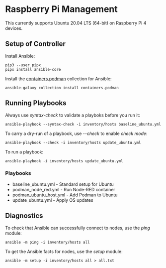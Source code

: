 # Raspberry Pi Management

This currently supports Ubuntu 20.04 LTS (64-bit) on Raspberry Pi 4 devices.

## Setup of Controller

Install Ansible:

    pip3 --user pipx
    pipx install ansible-core

Install the [containers.podman](https://docs.ansible.com/ansible/latest/collections/containers/podman/index.html) collection for Ansible:

    ansible-galaxy collection install containers.podman

## Running Playbooks

Always use *syntax-check* to validate a playboks before you run it:

    ansible-playbook --syntax-check -i inventory/hosts baseline_ubuntu.yml

To carry a dry-run of a playbook, use *--check* to enable *check mode*:

    ansible-playbook --check -i inventory/hosts update_ubuntu.yml

To run a playbook:

    ansible-playbook -i inventory/hosts update_ubuntu.yml

### Playbooks

- baseline_ubuntu.yml - Standard setup for Ubuntu
- podman_node_red.yml - Run Node-RED container
- podman_ubuntu_host.yml - Add Podman to Ubuntu
- update_ubuntu.yml - Apply OS updates

## Diagnostics

To check that Ansible can successfully connect to nodes, use the *ping* module:

    ansible -m ping -i inventory/hosts all

To get the Ansible facts for nodes, use the *setup* module:

    ansible -m setup -i inventory/hosts all > all.txt
